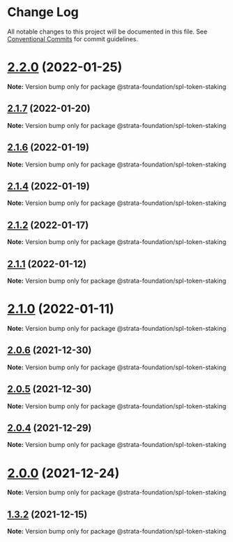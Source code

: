 # Change Log

All notable changes to this project will be documented in this file.
See [Conventional Commits](https://conventionalcommits.org) for commit guidelines.

# [2.2.0](https://github.com/StrataFoundation/wumbo/compare/v2.1.11...v2.2.0) (2022-01-25)

**Note:** Version bump only for package @strata-foundation/spl-token-staking





## [2.1.7](https://github.com/StrataFoundation/wumbo/compare/v2.1.6...v2.1.7) (2022-01-20)

**Note:** Version bump only for package @strata-foundation/spl-token-staking





## [2.1.6](https://github.com/StrataFoundation/wumbo/compare/v2.1.5...v2.1.6) (2022-01-19)

**Note:** Version bump only for package @strata-foundation/spl-token-staking





## [2.1.4](https://github.com/StrataFoundation/wumbo/compare/v2.1.3...v2.1.4) (2022-01-19)

**Note:** Version bump only for package @strata-foundation/spl-token-staking





## [2.1.2](https://github.com/StrataFoundation/wumbo/compare/v2.1.1...v2.1.2) (2022-01-17)

**Note:** Version bump only for package @strata-foundation/spl-token-staking





## [2.1.1](https://github.com/StrataFoundation/wumbo/compare/v2.1.0...v2.1.1) (2022-01-12)

**Note:** Version bump only for package @strata-foundation/spl-token-staking





# [2.1.0](https://github.com/StrataFoundation/wumbo/compare/v2.0.6...v2.1.0) (2022-01-11)

**Note:** Version bump only for package @strata-foundation/spl-token-staking





## [2.0.6](https://github.com/StrataFoundation/wumbo/compare/v2.0.5...v2.0.6) (2021-12-30)

**Note:** Version bump only for package @strata-foundation/spl-token-staking





## [2.0.5](https://github.com/StrataFoundation/wumbo/compare/v2.0.4...v2.0.5) (2021-12-30)

**Note:** Version bump only for package @strata-foundation/spl-token-staking





## [2.0.4](https://github.com/StrataFoundation/wumbo/compare/v2.0.3-test...v2.0.4) (2021-12-29)

**Note:** Version bump only for package @strata-foundation/spl-token-staking





# [2.0.0](https://github.com/StrataFoundation/wumbo/compare/v1.3.2...v2.0.0) (2021-12-24)

**Note:** Version bump only for package @strata-foundation/spl-token-staking





## [1.3.2](https://github.com/StrataFoundation/wumbo/compare/v0.7.0...v1.3.2) (2021-12-15)

**Note:** Version bump only for package @strata-foundation/spl-token-staking
